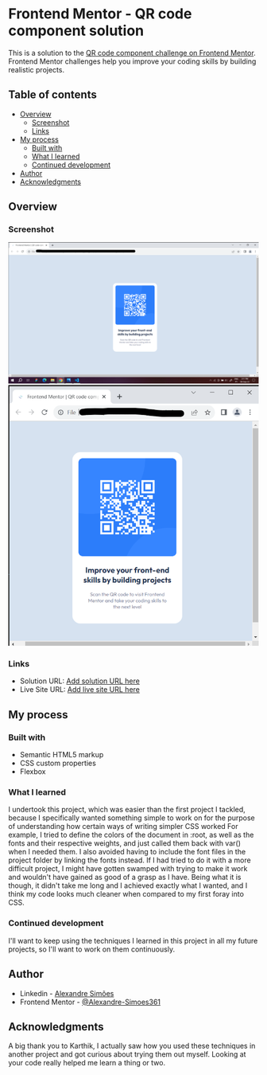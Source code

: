 # Frontend Mentor - QR code component solution

This is a solution to the [QR code component challenge on Frontend Mentor](https://www.frontendmentor.io/challenges/qr-code-component-iux_sIO_H). Frontend Mentor challenges help you improve your coding skills by building realistic projects. 

## Table of contents

- [Overview](#overview)
  - [Screenshot](#screenshot)
  - [Links](#links)
- [My process](#my-process)
  - [Built with](#built-with)
  - [What I learned](#what-i-learned)
  - [Continued development](#continued-development)
- [Author](#author)
- [Acknowledgments](#acknowledgments)


## Overview

### Screenshot

<img src="Images/Screens/Desktop Screenshot.png" alt="Desktop Screenshot" />
<img src="Images/Screens/Mobile Screenshot.png" alt="Mobile Screenshot" />

### Links

- Solution URL: [Add solution URL here](https://your-solution-url.com)
- Live Site URL: [Add live site URL here](https://your-live-site-url.com)

## My process

### Built with

- Semantic HTML5 markup
- CSS custom properties
- Flexbox

### What I learned

I undertook this project, which was easier than the first project I tackled, because I specifically wanted something simple to work on for the purpose of understanding how certain ways of writing simpler CSS worked For example, I tried to define the colors of the document in :root, as well as the fonts and their respective weights, and just called them back with var() when I needed them. I also avoided having to include the font files in the project folder by linking the fonts instead. If I had tried to do it with a more difficult project, I might have gotten swamped with trying to make it work and wouldn't have gained as good of a grasp as I have. Being what it is though, it didn't take me long and I achieved exactly what I wanted, and I think my code looks much cleaner when compared to my first foray into CSS.

### Continued development

I'll want to keep using the techniques I learned in this project in all my future projects, so I'll want to work on them continuously.

## Author

- Linkedin - [Alexandre Simões](https://www.linkedin.com/in/alexandre-sim%C3%B5es-21198a223/)
- Frontend Mentor - [@Alexandre-Simoes361](https://www.frontendmentor.io/profile/Alexandre-Simoes361)

## Acknowledgments

A big thank you to Karthik, I actually saw how you used these techniques in another project and got curious about trying them out myself. Looking at your code really helped me learn a thing or two.